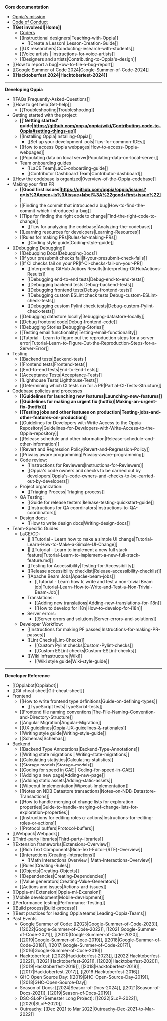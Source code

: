 **Core documentation**
  * [Oppia's mission](Oppia's-Mission)
  * [Code of Conduct](https://github.com/oppia/oppia/blob/develop/.github/CODE_OF_CONDUCT.md)
  * **[[Get involved!|Home]]**
    * [Coders](https://github.com/oppia/oppia/wiki/Contributing-code-to-Oppia#setting-things-up)
    * [[Instructional designers|Teaching-with-Oppia]]
      * [[Create a Lesson!|Lesson-Creation-Guide]]
    * [[UX researchers|Conducting-research-with-students]]
    * [[Voice artists | Instructions-for-voice-artists]]
    * [[Designers and artists|Contributing-to-Oppia's-design]]
  * [[How to report a bug|How-to-file-a-bug-report]]
  * [[Google Summer of Code 2024|Google-Summer-of-Code-2024]]
  * **[[Hacktoberfest 2024|Hacktoberfest-2024]]**
---
**Developing Oppia**
  * [[FAQs|Frequently-Asked-Questions]]
  * [[How to get help|Get-help]]
    * [[Troubleshooting|Troubleshooting]]
  * Getting started with the project
    * **[['Getting started' guide|https://github.com/oppia/oppia/wiki/Contributing-code-to-Oppia#setting-things-up]]**
    * [[Installing Oppia|Installing-Oppia]]
      * [[Set up your development tools|Tips-for-common-IDEs]]
    * [[How to access Oppia webpages|How-to-access-Oppia-webpages]]
    * [[Populating data on local server|Populating-data-on-local-server]]
    * Team onboarding guides
      * [[LaCE Team|LaCE-onboarding-guide]]
      * [[Contributor Dashboard Team|Contributor-dashboard]]
  * [[How the codebase is organized|Overview-of-the-Oppia-codebase]]
  * Making your first PR
    * **[[Good first issues|https://github.com/oppia/oppia/issues?q=is%3Aopen+is%3Aissue+label%3A%22good+first+issue%22]]**
    * [[Finding the commit that introduced a bug|How-to-find-the-commit-which-introduced-a-bug]]
    * [[Tips for finding the right code to change|Find-the-right-code-to-change]]
      * [[Tips for analyzing the codebase|Analyzing-the-codebase]]
    * [[Learning resources for developers|Learning-Resources]]
    * [[Rules for making PRs|Rules-for-making-PRs]]
      * [[Coding style guide|Coding-style-guide]]
  * [[Debugging|Debugging]]
    * [[Debugging Docs|Debugging-Docs]]
    * [[If your presubmit checks fail|If-your-presubmit-check-fails]]
    * [[If CI checks fail on your PR|If-CI-checks-fail-on-your-PR]]
      * [[Interpreting GitHub Actions Results|Interpreting-GitHubActions-Results]]
      * [[Debugging end-to-end tests|Debug-end-to-end-tests]]
      * [[Debugging backend tests|Debug-backend-tests]]
      * [[Debugging frontend tests|Debug-frontend-tests]]
      * [[Debugging custom ESLint check tests|Debug-custom-ESLint-check-tests]]
      * [[Debugging custom Pylint check tests|Debug-custom-Pylint-check-tests]]
    * [[Debugging datastore locally|Debugging-datastore-locally]]
    * [[Debug frontend code|Debug-frontend-code]]
    * [[Debugging Stories|Debugging-Stories]]
    * [[Testing email functionality|Testing-email-functionality]]
    * [[Tutorial - Learn to figure out the reproduction steps for a server error|Tutorial-Learn-to-Figure-Out-the-Reproduction-Steps-for-a-Server-Error]]
  * Testing
      * [[Backend tests|Backend-tests]]
      * [[Frontend tests|Frontend-tests]]
      * [[End-to-end tests|End-to-End-Tests]]
      * [[Acceptance Tests|Acceptance-Tests]]
      * [[Lighthouse Tests|Lighthouse-Tests]]
      * [[Determining which CI tests run for a PR|Partial-CI-Tests-Structure]]
  * Codebase policies and processes
    * **[[Guidelines for launching new features|Launching-new-features]]**
    * **[[Guidelines for making an urgent fix (hotfix)|Making-an-urgent-fix-(hotfix)]]**
    * **[[Testing jobs and other features on production|Testing-jobs-and-other-features-on-production]]**
    * [[Guidelines for Developers with Write Access to the Oppia Repository|Guidelines-for-Developers-with-Write-Access-to-the-Oppia-repository]]
    * [[Release schedule and other information|Release-schedule-and-other-information]]
    * [[Revert and Regression Policy|Revert-and-Regression-Policy]]
    * [[Privacy aware programming|Privacy-aware-programming]]
    * Code review:
      * [[Instructions for Reviewers|Instructions-for-Reviewers]]
      * [[Oppia's code owners and checks to be carried out by developers|Oppia's-code-owners-and-checks-to-be-carried-out-by-developers]]
    * Project organization:
      * [[Triaging Process|Triaging-process]]
    * QA Testing:
      * [[Guide for release testers|Release-testing-quickstart-guide]]
      * [[Instructions for QA coordinators|Instructions-to-QA-coordinators]]
    * Design docs:
      * [[How to write design docs|Writing-design-docs]]
  * Team-Specific Guides
    * LaCE/CD:
      * 👣 [[Tutorial - Learn how to make a simple UI change|Tutorial-Learn-How-to-Make-a-Simple-UI-Change]]
      * 👣 [[Tutorial - Learn to implement a new full stack feature|Tutorial-Learn-to-implement-a-new-full-stack-feature.md]]
      * [[Testing for Accessibility|Testing-for-Accessibility]]
      * [[Release accessibility checklist|Release-accessibility-checklist]]
      * [[Apache Beam Jobs|Apache-beam-jobs]]
        * [[Tutorial - Learn how to write and test a non-trivial Beam job|Tutorial-Learn-How-to-Write-and-Test-a-Non-Trivial-Beam-Job]]
      * Translations:
        * [[Adding new translations|Adding-new-translations-for-i18n]]
        * [[How to develop for i18n|How-to-develop-for-i18n]]
      * Server errors:
        * [[Server errors and solutions|Server-errors-and-solutions]]
    * Developer Workflow:
      * [[Instructions for making PR passes|Instructions-for-making-PR-passes]]
      * [[Lint Checks|Lint-Checks]]
        * [[Custom Pylint checks|Custom-Pylint-checks]]
        * [[Custom ESLint checks|Custom-ESLint-checks]]
      * [[Wiki infrastructure|Wiki]]
        * [[Wiki style guide|Wiki-style-guide]]

---
**Developer Reference**

  * [[Oppiabot|Oppiabot]]
  * [[Git cheat sheet|Git-cheat-sheet]]
  * Frontend
    * [[How to write frontend type definitions|Guide-on-defining-types]]
      * [[TypeScript tests|TypeScript-tests]]
    * [[Frontend file naming conventions|The-File-Naming-Convention-and-Directory-Structure]]
    * [[Angular Migration|Angular-Migration]]
    * [[UX guidelines|Oppia-UX-guidelines-&-rationales]]
    * [[Writing style guide|Writing-style-guide]]
    * [[Schemas|Schemas]]
  * Backend
    * [[Backend Type Annotations|Backend-Type-Annotations]]
    * [[Writing state migrations | Writing-state-migrations]]
    * [[Calculating statistics|Calculating-statistics]]
    * [[Storage models|Storage-models]]
    * [[Coding for speed in GAE | Coding-for-speed-in-GAE]]
    * [[Adding a new page|Adding-new-page]]
    * [[Adding static assets|Adding-static-assets]]
    * [[Wipeout Implementation|Wipeout-Implementation]]
    * [[Notes on NDB Datastore transactions|Notes-on-NDB-Datastore-Transactions]]
    * [[How to handle merging of change lists for exploration properties|Guide-to-handle-merging-of-change-lists-for-exploration-properties]]
    * [[Instructions for editing roles or actions|Instructions-for-editing-roles-or-actions]]
    * [[Protocol buffers|Protocol-buffers]]
  * [[Webpack|Webpack]]
  * [[Third-party libraries|Third-party-libraries]]
  * [[Extension frameworks|Extensions-Overview]]
    * [[Rich Text Components|Rich-Text-Editor-(RTE)-Overview]]
    * [[Interactions|Creating-Interactions]]
      * [[Math Interactions Overview | Math-Interactions-Overview]]
    * [[Rules|Creating-Rules]]
    * [[Objects|Creating-Objects]]
    * [[Dependencies|Creating-Dependencies]]
    * [[Value generators|Creating-Value-Generators]]
    * [[Actions and issues|Actions-and-issues]]
  * [[Oppia-ml Extension|Oppia-ml-Extension]]
  * [[Mobile development|Mobile-development]]
  * [[Performance testing|Performance-Testing]]
  * [[Build process|Build-process]]
  * [[Best practices for leading Oppia teams|Leading-Oppia-Teams]]
  * Past Events
    * Google Summer of Code: [[2023|Google-Summer-of-Code-2023]], [[2022|Google-Summer-of-Code-2022]], [[2021|Google-Summer-of-Code-2021]], [[2020|Google-Summer-of-Code-2020]], [[2019|Google-Summer-of-Code-2019]], [[2018|Google-Summer-of-Code-2018]], [[2017|Google-Summer-of-Code-2017]], [[2016|Google-Summer-of-Code-2016]]
    * Hacktoberfest: [[2023|Hacktoberfest-2023]], [[2022|Hacktoberfest-2022]], [[2021|Hacktoberfest-2021]], [[2020|Hacktoberfest-2020]], [[2019|Hacktoberfest-2019]], [[2018|Hacktoberfest-2018]], [[2017|Hacktoberfest-2017]], [[2016|Hacktoberfest-2016]]
    * GHC Open Source Day: [[2019|GHC-Open-Source-Day-2019]], [[2018|GHC-Open-Source-Day]]
    * Season of Docs: [[2024|Season-of-Docs-2024]], [[2021|Season-of-Docs-2021]], [[2019|Season-of-Docs-2019]]
    * DSC-SLoP (Semester Long Project): [[2022|SLoP-2022]], [[2020|SLoP-2020]]
    * Outreachy: [[Dec 2021 to Mar 2022|Outreachy-Dec-2021-to-Mar-2022]]

